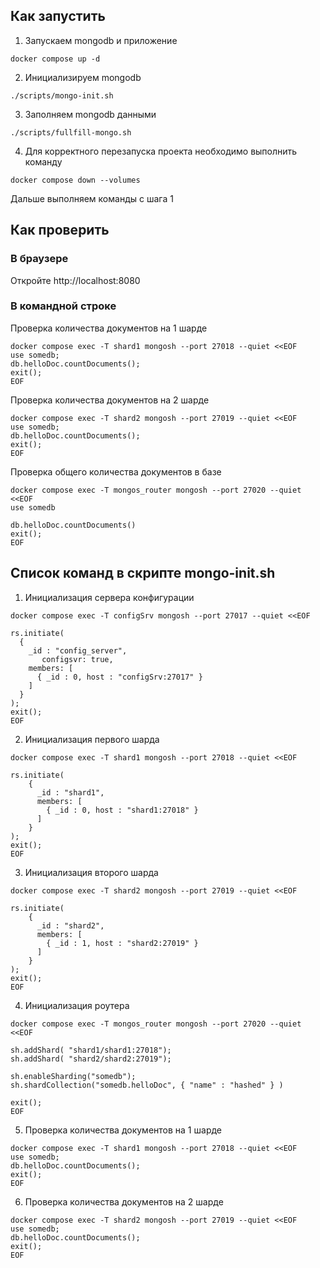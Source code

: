 ## Как запустить

1. Запускаем mongodb и приложение
```shell
docker compose up -d
```

2. Инициализируем mongodb
```shell
./scripts/mongo-init.sh
```

3. Заполняем mongodb данными
```shell
./scripts/fullfill-mongo.sh
```

4. Для корректного перезапуска проекта необходимо выполнить команду
```shell
docker compose down --volumes
```
Дальше выполняем команды с шага 1



## Как проверить

### В браузере
Откройте http://localhost:8080

### В командной строке
Проверка количества документов на 1 шарде
```shell
docker compose exec -T shard1 mongosh --port 27018 --quiet <<EOF
use somedb;
db.helloDoc.countDocuments();
exit();
EOF
```

Проверка количества документов на 2 шарде
```shell
docker compose exec -T shard2 mongosh --port 27019 --quiet <<EOF
use somedb;
db.helloDoc.countDocuments();
exit();
EOF
```

Проверка общего количества документов в базе
```shell
docker compose exec -T mongos_router mongosh --port 27020 --quiet <<EOF
use somedb

db.helloDoc.countDocuments()
exit();
EOF
```

## Список команд в скрипте mongo-init.sh

1. Инициализация сервера конфигурации
```shell
docker compose exec -T configSrv mongosh --port 27017 --quiet <<EOF

rs.initiate(
  {
    _id : "config_server",
       configsvr: true,
    members: [
      { _id : 0, host : "configSrv:27017" }
    ]
  }
);
exit();
EOF
```
2. Инициализация первого шарда
```shell
docker compose exec -T shard1 mongosh --port 27018 --quiet <<EOF

rs.initiate(
    {
      _id : "shard1",
      members: [
        { _id : 0, host : "shard1:27018" }
      ]
    }
);
exit();
EOF
```
3. Инициализация второго шарда
```shell
docker compose exec -T shard2 mongosh --port 27019 --quiet <<EOF

rs.initiate(
    {
      _id : "shard2",
      members: [
        { _id : 1, host : "shard2:27019" }
      ]
    }
);
exit();
EOF
```
4. Инициализация роутера
```shell
docker compose exec -T mongos_router mongosh --port 27020 --quiet <<EOF

sh.addShard( "shard1/shard1:27018");
sh.addShard( "shard2/shard2:27019");

sh.enableSharding("somedb");
sh.shardCollection("somedb.helloDoc", { "name" : "hashed" } )

exit();
EOF
```

5. Проверка количества документов на 1 шарде
```shell
docker compose exec -T shard1 mongosh --port 27018 --quiet <<EOF
use somedb;
db.helloDoc.countDocuments();
exit();
EOF
```

6. Проверка количества документов на 2 шарде
```shell
docker compose exec -T shard2 mongosh --port 27019 --quiet <<EOF
use somedb;
db.helloDoc.countDocuments();
exit();
EOF
```